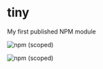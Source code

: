 # tiny
My first published NPM module

![npm (scoped)](https://img.shields.io/npm/v/@saheedoladosu/tiny)

![npm (scoped)](https://img.shields.io/static/v1?label=<mini>&message=<error>&color=<red>)
